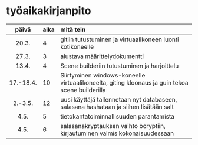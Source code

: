 # työaikakirjanpito

| päivä | aika | mitä tein  |
| :----:|:-----| :-----|
| 20.3. | 4    | gitiin tutustuminen ja virtuaalikoneen luonti kotikoneelle |
| 27.3. | 3    | alustava määrittelydokumentti |
| 13.4. | 4    | Scene builderiin tutustuminen ja harjoittelu |
| 17.-18.4. | 10 | Siirtyminen windows-koneelle virtuaalikoneelta, giting kloonaus ja guin tekoa scene builderilla |
| 2.-3.5. | 12 | uusi käyttäjä tallennetaan nyt databaseen, salasana hashataan ja siihen lisätään salt |
| 4.5.  | 5    | tietokantatoiminnallisuuden parantamista |
| 4.5.  | 6    | salasanakryptauksen vaihto bcryptiin, kirjautuminen valmis kokonaisuudessaan |

